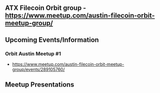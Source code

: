 ## ATX Filecoin Orbit group - https://www.meetup.com/austin-filecoin-orbit-meetup-group/

## Upcoming Events/Information

### Orbit Austin Meetup #1
- https://www.meetup.com/austin-filecoin-orbit-meetup-group/events/289105760/

## Meetup Presentations

